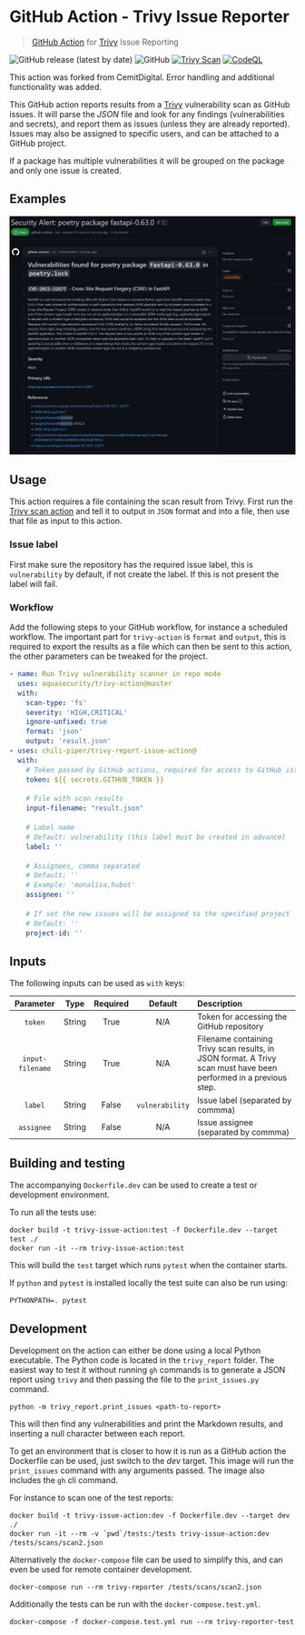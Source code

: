 # GitHub Action - Trivy Issue Reporter

> [GitHub Action](https://github.com/features/actions) for [Trivy](https://github.com/aquasecurity/trivy) Issue Reporting

![GitHub release (latest by date)](https://img.shields.io/github/v/release/chili-piper/trivy-report-issue-action)
![GitHub](https://img.shields.io/github/license/Chili-Piper/trivy-report-issue-action)
[![Trivy Scan](https://github.com/Chili-Piper/trivy-report-issue-action/actions/workflows/trivy-sca.yml/badge.svg)](https://github.com/Chili-Piper/trivy-report-issue-action/actions/workflows/trivy-sca.yml)
[![CodeQL](https://github.com/Chili-Piper/trivy-report-issue-action/actions/workflows/codeql.yml/badge.svg)](https://github.com/Chili-Piper/trivy-report-issue-action/actions/workflows/codeql.yml)

This action was forked from CemitDigital. Error handling and additional functionality was added.

This GitHub action reports results from a [Trivy](https://github.com/aquasecurity/trivy) vulnerability scan as GitHub issues.
It will parse the *JSON* file and look for any findings (vulnerabilities and secrets), and report them as issues (unless they are already reported).
Issues may also be assigned to specific users, and can be attached to a GitHub project.

If a package has multiple vulnerabilities it will be grouped on the package and only one issue is created.

## Examples

![Issue](images/issue1.png)

## Usage

This action requires a file containing the scan result from Trivy. First run the
[Trivy scan action](https://github.com/aquasecurity/trivy-action) and tell it to output
in `JSON` format and into a file, then use that file as input to this action.

### Issue label

First make sure the repository has the required issue label, this is `vulnerability` by default,
if not create the label. If this is not present the label will fail.

### Workflow

Add the following steps to your GitHub workflow, for instance a scheduled workflow.
The important part for `trivy-action` is `format` and `output`, this is required to export
the results as a file which can then be sent to this action, the other parameters can be
tweaked for the project.

```yaml
- name: Run Trivy vulnerability scanner in repo mode
  uses: aquasecurity/trivy-action@master
  with:
    scan-type: 'fs'
    severity: 'HIGH,CRITICAL'
    ignore-unfixed: true
    format: 'json'
    output: 'result.json'
- uses: chili-piper/trivy-report-issue-action@
  with:
    # Token passed by GitHub actions, required for access to GitHub issues
    token: ${{ secrets.GITHUB_TOKEN }}

    # File with scan results
    input-filename: "result.json"

    # Label name
    # Default: vulnerability (this label must be created in advance)
    label: ''

    # Assignees, comma separated
    # Default: ''
    # Example: 'monalisa,hubot'
    assignee: ''

    # If set the new issues will be assigned to the specified project
    # Default: ''
    project-id: ''
```

## Inputs

The following inputs can be used as `with` keys:

|    Parameter     |  Type  | Required |     Default     | Description                                                                                                       |
| :--------------: | :----: | :------: | :-------------: | :---------------------------------------------------------------------------------------------------------------- |
|     `token`      | String |   True   |       N/A       | Token for accessing the GitHub repository                                                                         |
| `input-filename` | String |   True   |       N/A       | Filename containing Trivy scan results, in JSON format. A Trivy scan must have been performed in a previous step. |
|     `label`      | String |  False   | `vulnerability` | Issue label (separated by commma)                                                                                 |
|    `assignee`    | String |  False   |       N/A       | Issue assignee (separated by commma)                                                                              |


## Building and testing

The accompanying `Dockerfile.dev` can be used to create a test or development environment.

To run all the tests use:

```console
docker build -t trivy-issue-action:test -f Dockerfile.dev --target test ./
docker run -it --rm trivy-issue-action:test
```

This will build the `test` target which runs `pytest` when the container starts.

If `python` and `pytest` is installed locally the test suite can also be run using:

```console
PYTHONPATH=. pytest
```

## Development

Development on the action can either be done using a local Python executable. The
Python code is located in the `trivy_report` folder. The easiest way to test it
without running `gh` commands is to generate a JSON report using `trivy` and then
passing the file to the `print_issues.py` command.

```console
python -m trivy_report.print_issues <path-to-report>
```

This will then find any vulnerabilities and print the Markdown results, and inserting a
null character between each report.

To get an environment that is closer to how it is run as a GitHub action the Dockerfile
can be used, just switch to the *dev* target. This image will run the `print_issues`
command with any arguments passed. The image also includes the `gh` cli command.

For instance to scan one of the test reports:

```console
docker build -t trivy-issue-action:dev -f Dockerfile.dev --target dev ./
docker run -it --rm -v `pwd`/tests:/tests trivy-issue-action:dev /tests/scans/scan2.json
```

Alternatively the `docker-compose` file can be used to simplify this, and can even
be used for remote container development.

```console
docker-compose run --rm trivy-reporter /tests/scans/scan2.json
```

Additionally the tests can be run with the `docker-compose.test.yml`.

```console
docker-compose -f docker-compose.test.yml run --rm trivy-reporter-test
```

